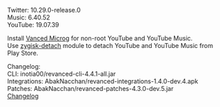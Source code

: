 Twitter: 10.29.0-release.0  
Music: 6.40.52  
YouTube: 19.07.39  

Install [Vanced Microg](https://github.com/TeamVanced/VancedMicroG/releases) for non-root YouTube and YouTube Music.  
Use [zygisk-detach](https://github.com/j-hc/zygisk-detach) module to detach YouTube and YouTube Music from Play Store.  

Changelog:  
CLI: inotia00/revanced-cli-4.4.1-all.jar  
Integrations: AbakNacchan/revanced-integrations-1.4.0-dev.4.apk  
Patches: AbakNacchan/revanced-patches-4.3.0-dev.5.jar  
[Changelog](https://github.com/AbakNacchan/revanced-patches/releases/tag/vdev.5)  
